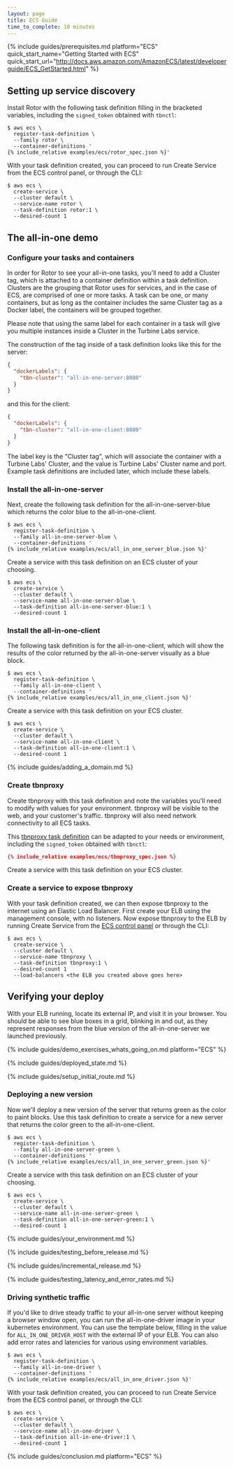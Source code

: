 ```yaml
---
layout: page
title: ECS Guide
time_to_complete: 10 minutes
---
```


[//]: # ( Copyright 2018 Turbine Labs, Inc.                                   )
[//]: # ( you may not use this file except in compliance with the License.    )
[//]: # ( You may obtain a copy of the License at                             )
[//]: # (                                                                     )
[//]: # (     http://www.apache.org/licenses/LICENSE-2.0                      )
[//]: # (                                                                     )
[//]: # ( Unless required by applicable law or agreed to in writing, software )
[//]: # ( distributed under the License is distributed on an "AS IS" BASIS,   )
[//]: # ( WITHOUT WARRANTIES OR CONDITIONS OF ANY KIND, either express or     )
[//]: # ( implied. See the License for the specific language governing        )
[//]: # ( permissions and limitations under the License.                      )

[//]: # (Integrating Houston with ECS)

{%
  include guides/prerequisites.md
  platform="ECS"
  quick_start_name="Getting Started with ECS"
  quick_start_url="http://docs.aws.amazon.com/AmazonECS/latest/developerguide/ECS_GetStarted.html"
%}

## Setting up service discovery

Install Rotor with the following task definition filling in the bracketed
variables, including the `signed_token` obtained with `tbnctl`:

```console
$ aws ecs \
  register-task-definition \
  --family rotor \
  --container-definitions '
{% include_relative examples/ecs/rotor_spec.json %}'
```

With your task definition created, you can proceed to run Create Service from
the ECS control panel, or through the CLI:

```console
$ aws ecs \
  create-service \
  --cluster default \
  --service-name rotor \
  --task-definition rotor:1 \
  --desired-count 1
```

## The all-in-one demo

### Configure your tasks and containers

In order for Rotor to see your all-in-one tasks, you'll need to add a
Cluster tag, which is attached to a container definition within a task
definition. Clusters are the grouping that Rotor uses for services, and in
the case of ECS, are comprised of one or more tasks. A task can be one, or many
containers, but as long as the container includes the same Cluster tag as a
Docker label, the containers will be grouped together.

Please note that using the same label for each container in a task will give
you multiple instances inside a Cluster in the Turbine Labs service.

The construction of the tag inside of a task definition looks like this for the
server:

```json
{
  "dockerLabels": {
    "tbn-cluster": "all-in-one-server:8080"
  }
}
```

and this for the client:

```json
{
  "dockerLabels": {
    "tbn-cluster": "all-in-one-client:8080"
  }
}
```

The label key is the "Cluster tag", which will associate the container with a
Turbine Labs' Cluster, and the value is Turbine Labs' Cluster name and port.
Example task definitions are included later, which include these labels.

### Install the all-in-one-server

Next, create the following task definition for the
all-in-one-server-blue which returns the color blue to the all-in-one-client.

```console
$ aws ecs \
  register-task-definition \
  --family all-in-one-server-blue \
  --container-definitions '
{% include_relative examples/ecs/all_in_one_server_blue.json %}'
```

Create a service with this task definition on an ECS cluster of your choosing.

```console
$ aws ecs \
  create-service \
  --cluster default \
  --service-name all-in-one-server-blue \
  --task-definition all-in-one-server-blue:1 \
  --desired-count 1
```

### Install the all-in-one-client

The following task definition is for the all-in-one-client, which will
show the results of the color returned by the all-in-one-server visually as a
blue block.

```console
$ aws ecs \
  register-task-definition \
  --family all-in-one-client \
  --container-definitions '
{% include_relative examples/ecs/all_in_one_client.json %}'
```

Create a service with this task definition on your ECS cluster.

```console
$ aws ecs \
  create-service \
  --cluster default \
  --service-name all-in-one-client \
  --task-definition all-in-one-client:1 \
  --desired-count 1
```

{% include guides/adding_a_domain.md %}

### Create tbnproxy

Create tbnproxy with this task definition and note the variables you'll need to
modify with values for your environment. tbnproxy will be visible to the web,
and your customer's traffic. tbnproxy will also need network connectivity to
all ECS tasks.

This [tbnproxy task definition](examples/ecs/tbnproxy_spec.json) can be adapted
to your needs or environment, including the `signed_token` obtained with `tbnctl`:

```json
{% include_relative examples/ecs/tbnproxy_spec.json %}
```

Create a service with this task definition on your ECS cluster.

### Create a service to expose tbnproxy

With your task definition created, we can then expose tbnproxy to the internet
using an Elastic Load Balancer. First create your ELB using the management
console, with no listeners. Now expose tbnproxy to the ELB by running Create
Service from the [ECS control panel](http://docs.aws.amazon.com/AmazonECS/latest/developerguide/create-service.html#service-configure-load-balancing) or through the CLI:

```console
$ aws ecs \
  create-service \
  --cluster default \
  --service-name tbnproxy \
  --task-definition tbnproxy:1 \
  --desired-count 1
  --load-balancers <the ELB you created above goes here>
  ```

## Verifying your deploy

With your ELB running, locate its external IP, and visit it in your browser.
You should be able to see blue boxes in a grid, blinking in and out, as they
represent responses from the blue version of the all-in-one-server we launched
previously.

{%
  include guides/demo_exercises_whats_going_on.md
  platform="ECS"
%}

{% include guides/deployed_state.md %}

{% include guides/setup_initial_route.md %}

### Deploying a new version

Now we'll deploy a new version of the server that returns green as the color to
paint blocks. Use this task definition to create a service for a new server that
returns the color green to the all-in-one-client.

```console
$ aws ecs \
  register-task-definition \
  --family all-in-one-server-green \
  --container-definitions '
{% include_relative examples/ecs/all_in_one_server_green.json %}'
```

Create a service with this task definition on an ECS cluster of your choosing.

```console
$ aws ecs \
  create-service \
  --cluster default \
  --service-name all-in-one-server-green \
  --task-definition all-in-one-server-green:1 \
  --desired-count 1
```

{% include guides/your_environment.md %}

{% include guides/testing_before_release.md %}

{% include guides/incremental_release.md %}

{% include guides/testing_latency_and_error_rates.md %}

### Driving synthetic traffic

If you'd like to drive steady traffic to your all-in-one server without keeping
a browser window open, you can run the all-in-one-driver image in your
kubernetes environment. You can use the template below, filling in the value for
`ALL_IN_ONE_DRIVER_HOST` with the external IP of your ELB. You can also add
error rates and latencies for various using environment variables.

```console
$ aws ecs \
  register-task-definition \
  --family all-in-one-driver \
  --container-definitions '
{% include_relative examples/ecs/all_in_one_driver.json %}'
```

With your task definition created, you can proceed to run Create Service from
the ECS control panel, or through the CLI:

```console
$ aws ecs \
  create-service \
  --cluster default \
  --service-name all-in-one-driver \
  --task-definition all-in-one-driver:1 \
  --desired-count 1
```

{% include guides/conclusion.md
   platform="ECS"
%}
